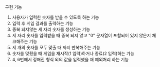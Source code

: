 구현 기능

1. 사용자가 입력한 숫자를 받을 수 있도록 하는 기능 
2. 입력 후 게임 결과를 출력하는 기능
3. 중복 되지않는 세 자리 숫자를 생성하는 기능
4. 세 자리 숫자를 입력받을 때 중복 되지 않고 "0" 문자열이 포함되어 있지 않은지 체크해주는 기능
5. 세 개의 숫자를 모두 맞출 때 까지 반복해주는 기능
6. 숫자를 맞췄을 때 게임을 재시작(1 입력)하거나 종료(2 입력)하는 기능
7. 4, 6번에서 정해진 형식 외의 값을 입력했을 때 예외처리 하는 기능